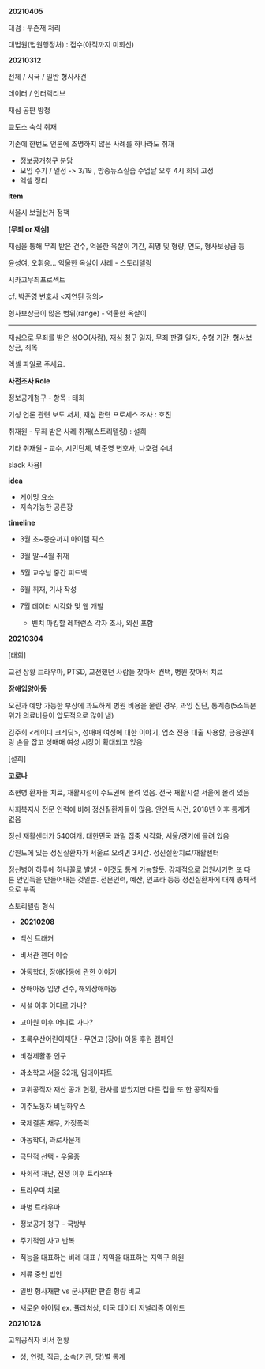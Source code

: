 **20210405**

대검 : 부존재 처리

대법원(법원행정처) : 접수(아직까지 미회신) 



**20210312**

전체 / 시국 / 일반 형사사건

데이터 / 인터랙티브

재심 공판 방청

교도소 숙식 취재

기존에 한번도 언론에 조명하지 않은 사례를 하나라도 취재

- 정보공개청구 분담
- 모임 주기 / 일정 -> 3/19 , 방송뉴스실습 수업날 오후 4시 회의 고정
- 엑셀 정리



**item**

서울시 보궐선거 정책 



**[무죄 or 재심]**

재심을 통해 무죄 받은 건수, 억울한 옥살이 기간, 죄명 및 형량, 연도, 형사보상금 등

윤성여, 오휘웅... 억울한 옥살이 사례 - 스토리텔링

시카고무죄프로젝트

cf. 박준영 변호사 <지연된 정의>

형사보상금이 많은 범위(range) - 억울한 옥살이

---

재심으로 무죄를 받은 성OO(사람), 재심 청구 일자, 무죄 판결 일자, 수형 기간, 형사보상금, 죄목

엑셀 파일로 주세요.

**사전조사 Role**

정보공개청구 - 항목 : 태희

기성 언론 관련 보도 서치, 재심 관련 프로세스 조사 : 호진

취재원 - 무죄 받은 사례 취재(스토리텔링) : 설희

기타 취재원 - 교수, 시민단체, 박준영 변호사, 나호겸 수녀



slack 사용!



**idea**

- 게이밍 요소
- 지속가능한 공론장



**timeline**

- 3월 초~중순까지 아이템 픽스
- 3월 말~4월 취재
- 5월 교수님 중간 피드백
- 6월 취재, 기사 작성
- 7월 데이터 시각화 및 웹 개발
  
  - 벤치 마킹할 레퍼런스 각자 조사, 외신 포함
  
  

**20210304**

[태희]

교전 상황 트라우마, PTSD, 교전했던 사람들 찾아서 컨택, 병원 찾아서 치료

**장애입양아동**

오진과 예방 가능한 부상에 과도하게 병원 비용을 물린 경우, 과잉 진단, 통계층(5소득분위가 의료비용이 압도적으로 많이 냄)

김주희 <레이디 크레딧>, 성매매 여성에 대한 이야기, 업소 전용 대출 사용함, 금융권이랑 손을 잡고 성매매 여성 시장이 확대되고 있음



[설희]

**코로나**

조현병 환자들 치료, 재활시설이 수도권에 몰려 있음. 전국 재활시설 서울에 몰려 있음

사회복지사 전문 인력에 비해 정신질환자들이 많음. 안인득 사건, 2018년 이후 통계가 없음

정신 재활센터가 540여개. 대한민국 과밀 집중 시각화, 서울/경기에 몰려 있음

강원도에 있는 정신질환자가 서울로 오려면 3시간. 정신질환치료/재활센터

정신병이 하루에 하나꼴로 발생 - 이것도 통계 가능할듯. 강제적으로 입원시키면 또 다른 안인득을 만들어내는 것일뿐. 전문인력, 예산, 인프라 등등 정신질환자에 대해 총체적으로 부족

스토리텔링 형식





- **20210208**

- 백신 트래커
- 비서관 젠더 이슈



- 아동학대, 장애아동에 관한 이야기
- 장애아동 입양 건수, 해외장애아동

- 시설 이후 어디로 가나?

- 고아원 이후 어디로 가나?
- 초록우산어린이재단 - 무연고 (장애) 아동 후원 캠페인



- 비경제활동 인구
- 과소학교 서울 32개, 임대아파트



- 고위공직자 재산 공개 현황, 관사를 받았지만 다른 집을 또 한 공직자들



- 이주노동자 비닐하우스
- 국제결혼 채무, 가정폭력



- 아동학대, 과로사문제



- 극단적 선택 - 우울증
- 사회적 재난, 전쟁 이후 트라우마
- 트라우마 치료
- 파병 트라우마
- 정보공개 청구 - 국방부



- 주기적인 사고 반복

- 직능을 대표하는 비례 대표 / 지역을 대표하는 지역구 의원



- 계류 중인 법안



- 일반 형사재판 vs 군사재판 판결 형량 비교
- 새로운 아이템 ex. 퓰리처상, 미국 데이터 저널리즘 어워드



**20210128**

고위공직자 비서 현황

- 성, 연령, 직급, 소속(기관, 당)별 통계